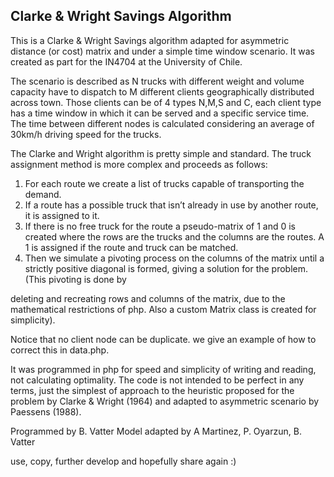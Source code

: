 ## Clarke & Wright Savings Algorithm
This is a Clarke & Wright Savings algorithm adapted for asymmetric distance (or cost) matrix
and under a simple time window scenario. It was created as part for the IN4704  at the University of Chile.

The scenario is described as N trucks with different weight and volume capacity have to dispatch to M different
clients geographically distributed across town. Those clients can be of 4 types N,M,S and C, each client type has
a time window in which it can be served and a specific service time. The time between different nodes is
calculated considering an average of 30km/h driving speed for the trucks.

The Clarke and Wright algorithm is pretty simple and standard. The truck assignment method is more complex and proceeds as follows:

1.	For each route we create a list of trucks capable of transporting the demand.
2.	If a route has a possible truck that isn’t already in use by another route, it is assigned to it.
3.	If there is no free truck for the route a pseudo-matrix of 1 and 0 is created where the rows are the trucks and the columns are the routes. A 1 is assigned if the route and truck can be matched.
4.	Then we simulate a pivoting process on the columns of the matrix until a strictly positive diagonal is formed, giving a solution for the problem. (This pivoting is done by

deleting and recreating rows and columns of the matrix, due to the mathematical restrictions of php. Also a custom Matrix class is created for simplicity).

Notice that no client node can be duplicate. we give an example of how to correct this in data.php.

It was programmed in php for speed and simplicity of writing and reading, not calculating optimality.
The code is not intended to be perfect in any terms, just the simplest of approach to the heuristic proposed for
the problem by Clarke & Wright (1964) and adapted to asymmetric scenario by Paessens (1988).

Programmed by B. Vatter
Model adapted by A Martinez, P. Oyarzun, B. Vatter

use, copy, further develop and hopefully share again :)
